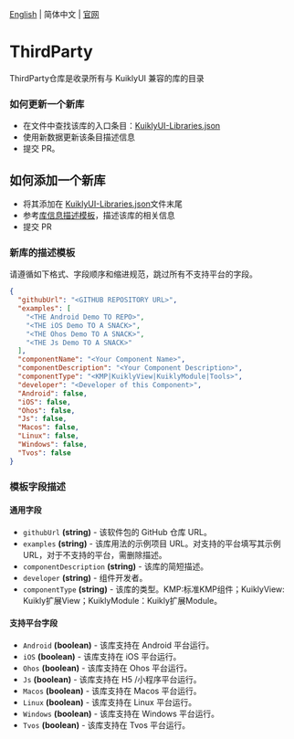[English](./README.md) | 简体中文 | [官网](https://framework.tds.qq.com/)

# ThirdParty
ThirdParty仓库是收录所有与 KuiklyUI 兼容的库的目录

### 如何更新一个新库
- 在文件中查找该库的入口条目：[KuiklyUI-Libraries.json](https://github.com/Tencent-TDS/ThirdParty/blob/main/KuiklyUI-Libraries.json)
- 使用新数据更新该条目描述信息
- 提交 PR。

## 如何添加一个新库
- 将其添加在 [KuiklyUI-Libraries.json](https://github.com/Tencent-TDS/ThirdParty/blob/main/KuiklyUI-Libraries.json)文件末尾
- 参考[库信息描述模板](#新库的描述模板)，描述该库的相关信息
- 提交 PR

### 新库的描述模板
请遵循如下格式、字段顺序和缩进规范，跳过所有不支持平台的字段。
```json
{
  "githubUrl": "<GITHUB REPOSITORY URL>", 
  "examples": [
    "<THE Android Demo TO REPO>", 
    "<THE iOS Demo TO A SNACK>", 
    "<THE Ohos Demo TO A SNACK>", 
    "<THE Js Demo TO A SNACK>"
  ], 
  "componentName": "<Your Component Name>",
  "componentDescription": "<Your Component Description>",  
  "componentType": "<KMP|KuiklyView|KuiklyModule|Tools>",
  "developer": "<Developer of this Component>",  
  "Android": false, 
  "iOS": false, 
  "Ohos": false, 
  "Js": false, 
  "Macos": false, 
  "Linux": false, 
  "Windows": false, 
  "Tvos": false
}
```

### 模板字段描述
#### 通用字段
- `githubUrl`
  **(string)** - 该软件包的 GitHub 仓库 URL。
- `examples`
  **(string)** - 该库用法的示例项目 URL。对支持的平台填写其示例URL，对于不支持的平台，需删除描述。
- `componentDescription`
  **(string)** - 该库的简短描述。
- `developer`
  **(string)** - 组件开发者。
- `componentType`
  **(string)** - 该库的类型。KMP:标准KMP组件；KuiklyView: Kuikly扩展View；KuiklyModule：Kuikly扩展Module。

#### 支持平台字段
- `Android`
  **(boolean)** - 该库支持在 Android 平台运行。
- `iOS`
  **(boolean)** - 该库支持在 iOS 平台运行。
- `Ohos`
  **(boolean)** - 该库支持在 Ohos 平台运行。
- `Js`
  **(boolean)** - 该库支持在 H5 /小程序平台运行。
- `Macos`
  **(boolean)** - 该库支持在 Macos 平台运行。
- `Linux`
  **(boolean)** - 该库支持在 Linux 平台运行。
- `Windows`
  **(boolean)** - 该库支持在 Windows 平台运行。
- `Tvos`
  **(boolean)** - 该库支持在 Tvos 平台运行。






